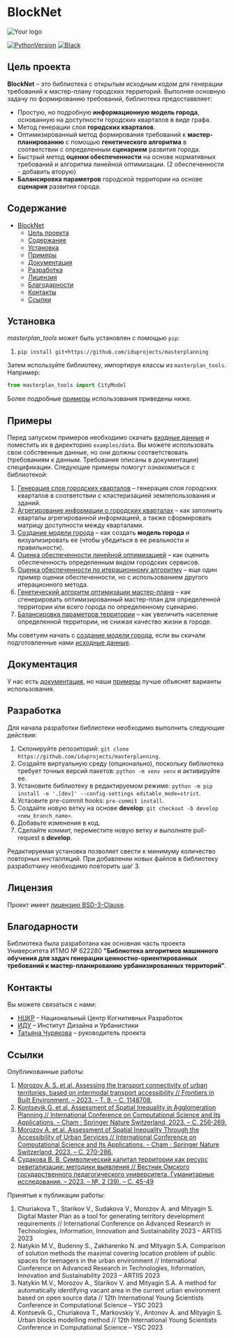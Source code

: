 # BlockNet

![Your logo](https://psv4.userapi.com/c236331/u6931256/docs/d54/bf3e6a5a3aeb/background-without-some.png?extra=0UhxWRG5hnl9wMXt_xuNBJnKPk28rqvDqW990UqdJJjJ0VnbhDq9qKd7UQawD2-QVz1QMP_ekK4Iw0e6oa1vPVYtwcgeQcAZ0FyTXaGT38JxBvhU5v46AwiQza1Q25Xsnb52wSvF_bqdRirFZyg)

[![PythonVersion](https://img.shields.io/badge/python-3.10-blue)](https://pypi.org/project/masterplan_tools/)
[![Black](https://img.shields.io/badge/code%20style-black-000000.svg)](https://github.com/psf/black)

## Цель проекта

**BlockNet** – это библиотека с открытым исходным кодом для генерации требований к мастер-плану городских территорий.  Выполняя основную задачу по формированию требований, библиотека предоставвляет:

- Простую, но подробную **информационную модель города**, основанную на доступности городских кварталов в виде графа.
- Метод генерации слоя **городских кварталов**.
- Оптимизированный метод формирования требований к **мастер-планированию** с помощью **генетического алгоритма** в соответствии с определенным **сценарием** развития города.
- Быстрый метод **оценки обеспеченности** на основе нормативных требований и алгоритма линейной оптимизации. (2 обеспеченности - добавить вторую)
- **Балансировка параметров** городской территории на основе **сценария** развития города.

## Содержание

- [BlockNet](#blocknet)
  - [Цель проекта](#цель-проекта)
  - [Содержание](#содержание)
  - [Установка](#установка)
  - [Примеры](#примеры)
  - [Документация](#документация)
  - [Разработка](#разработка)
  - [Лицензия](#лицензия)
  - [Благодарности](#благодарности)
  - [Контакты](#контакты)
  - [Ссылки](#ссылки)

## Установка

_masterplan_tools_ может быть установлен с помощью `pip`:

1. `pip install git+https://github.com/iduprojects/masterplanning`

Затем используйте библиотеку, импортируя классы из `masterplan_tools`. Например:

```python
from masterplan_tools import CityModel
```

Более подробные [примеры](#примеры) использования приведены ниже. 

## Примеры

Перед запуском примеров необходимо скачать [входные данные](https://drive.google.com/drive/folders/1xrLzJ2mcA0Qn7FG0ul8mTkfzKolvUoiP) и поместить их в директорию `examples/data`. Вы можете использовать свои собственные данные, но они должны соответствовать (требованиям к данным. Требования описаны в документации) спецификации. Следующие примеры помогут ознакомиться с библиотекой:

1. [Генерация слоя городских кварталов](examples/1%20blocks_cutter.ipynb) – генерация слоя городских кварталов в соответствии с кластеризацией землепользования и зданий.
2. [Агрегирование информации о городских кварталах](examples/2%20data_getter.ipynb) – как заполнить кварталы агрегированной информацией, а также сформировать матрицу доступности между кварталами.
3. [Создание модели города](examples/3%20city_model.ipynb) – как создать **модель города** и визуализировать ее (чтобы убедиться в ее реальности и правильности).
4. [Оценка обеспеченности линейной оптимизацией](examples/3a%20city_model%20lp_provision.ipynb) – как оценить обеспеченность определенным видом городских сервисов.
5. [Оценка обеспеченности по итерационному алгоритму](examples/3b%20city_model%20iterative_provision.ipynb) – еще один пример оценки обеспеченности, но с использованием другого итерационного метода.
6. [Генетический алгоритм оптимизации мастер-плана](examples/3d%20city_model%20genetic.ipynb) – как сгенерировать оптимизированный мастер-план для определенной территории или всего города по определенному сценарию.
7. [Балансировка параметров территории](examples/3c%20city_model%20balancer.ipynb) – как увеличить население определенной территории, не снижая качество жизни в городе.

Мы советуем начать с [создание модели города](examples/3%20city_model.ipynb), если вы скачали подготовленные нами [исходные данные](https://drive.google.com/drive/folders/1xrLzJ2mcA0Qn7FG0ul8mTkfzKolvUoiP).

## Документация

У нас есть [документация](https://iduprojects.github.io/masterplanning/), но наши [примеры](#примеры) лучше объяснят варианты использования.

## Разработка

Для начала разработки библиотеки необходимо выполнить следующие действия:

1. Склонируйте репозиторий: `git clone https://github.com/iduprojects/masterplanning`.
2. Создайте виртуальную среду (опционально), поскольку библиотека требует точных версий пакетов: `python -m venv venv` и активируйте ее.
3. Установите библиотеку в редактируемом режиме: `python -m pip install -e '.[dev]' --config-settings editable_mode=strict`.
4. Устаовите pre-commit hooks: `pre-commit install`.
5. Создайте новую ветку на основе **develop**: `git checkout -b develop <new_branch_name>`.
6. Добавьте изменения в код.
7. Сделайте коммит, переместите новую ветку и выполните pull-request в **develop**.

Редактируемая установка позволяет свести к минимуму количество повторных инсталляций. При добавлении новых файлов в библиотеку разработчику необходимо повторить шаг 3.

## Лицензия

Проект имеет [лицензию BSD-3-Clause](./LICENSE.md).

## Благодарности

Библиотека была разработана как основная часть проекта Университета ИТМО № 622280 **"Библиотека алгоритмов машинного обучения для задач генерации ценностно-ориентированных требований к мастер-планированию урбанизированных территорий"**.

## Контакты

Вы можете связаться с нами:

- [НЦКР](https://actcognitive.org/o-tsentre/kontakty) – Национальный Центр Когнитивных Разработок
- [ИДУ](https://idu.itmo.ru/en/contacts/contacts.htm) – Институт Дизайна и Урбанистики
- [Татьяна Чурякова](https://t.me/tanya_chk) – руководитель проекта

## Ссылки

Опубликованные работы:

1. [Morozov A. S. et al. Assessing the transport connectivity of urban territories, based on intermodal transport accessibility // Frontiers in Built Environment. – 2023. – Т. 9. – С. 1148708.](https://www.frontiersin.org/articles/10.3389/fbuil.2023.1148708/full)
2. [Kontsevik G. et al. Assessment of Spatial Inequality in Agglomeration Planning // International Conference on Computational Science and Its Applications. – Cham : Springer Nature Switzerland, 2023. – С. 256-269.](https://link.springer.com/chapter/10.1007/978-3-031-36808-0_17)
3. [Morozov A. et al. Assessment of Spatial Inequality Through the Accessibility of Urban Services // International Conference on Computational Science and Its Applications. – Cham : Springer Nature Switzerland, 2023. – С. 270-286.](https://link.springer.com/chapter/10.1007/978-3-031-36808-0_18)
4. [Судакова В. В. Символический капитал территории как ресурс ревитализации: методики выявления // Вестник Омского государственного педагогического университета. Гуманитарные исследования. – 2023. – №. 2 (39). – С. 45-49](<https://vestnik-omgpu.ru/volume/2023-2-39/vestnik_2(39)2023_45-49.pdf>)

Принятые к публикации работы:

1. Churiakova T., Starikov V., Sudakova V., Morozov A. and Mityagin S. Digital Master Plan as a tool for generating territory development requirements // International Conference on Advanced Research in Technologies, Information, Innovation and Sustainability 2023 – ARTIIS 2023
2. Natykin M.V., Budenny S., Zakharenko N. and Mityagin S.A. Comparison of solution methods the maximal covering location problem of public spaces for teenagers in the urban environment // International Conference on Advanced Research in Technologies, Information, Innovation and Sustainability 2023 – ARTIIS 2023
3. Natykin M.V., Morozov A., Starikov V. and Mityagin S.A. A method for automatically identifying vacant area in the current urban environment based on open source data // 12th International Young Scientists Conference in Computational Science – YSC 2023
4. Kontsevik G., Churiakova T., Markovskiy V., Antonov A. and Mityagin S. Urban blocks modelling method // 12th International Young Scientists Conference in Computational Science – YSC 2023
